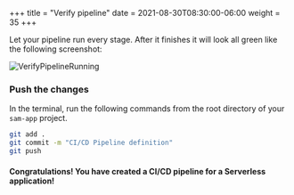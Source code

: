 +++
title = "Verify pipeline"
date = 2021-08-30T08:30:00-06:00
weight = 35
+++

Let your pipeline run every stage. After it finishes it will look all green like the following screenshot:

![VerifyPipelineRunning](/images/python/buildpipe/pipeline_stages.png)

### Push the changes

In the terminal, run the following commands from the root directory of your `sam-app` project.

```bash
git add .
git commit -m "CI/CD Pipeline definition"
git push
```

#### Congratulations! You have created a CI/CD pipeline for a Serverless application!
